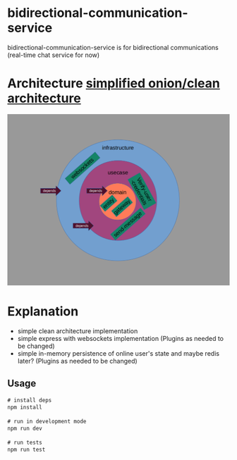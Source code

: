 # bidirectional-communication-service

bidirectional-communication-service is for bidirectional communications (real-time chat service for now)

# Architecture [simplified onion/clean architecture](https://blog.cleancoder.com/uncle-bob/2012/08/13/the-clean-architecture.html)

![bidirectional-communication-service_architecture](bidirectional-communication-service_architecture.png)

# Explanation

- simple clean architecture implementation
- simple express with websockets implementation (Plugins as needed to be changed)
- simple in-memory persistence of online user's state and maybe redis later? (Plugins as needed to be changed)

## Usage

```shell
# install deps
npm install

# run in development mode
npm run dev

# run tests
npm run test
```

